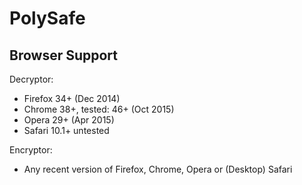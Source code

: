 # PolySafe

## Browser Support

Decryptor:

* Firefox 34+ (Dec 2014)
* Chrome 38+, tested: 46+ (Oct 2015)
* Opera 29+ (Apr 2015)
* Safari 10.1+ untested

Encryptor:

* Any recent version of Firefox, Chrome, Opera or (Desktop) Safari
